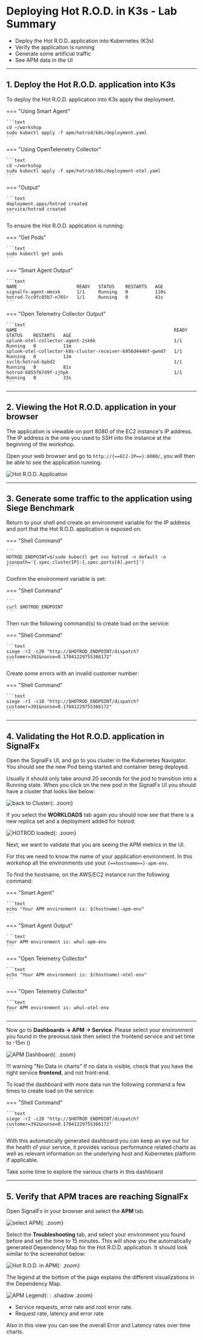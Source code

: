 # Deploying Hot R.O.D. in K3s - Lab Summary

* Deploy the Hot R.O.D. application into Kubernetes (K3s)
* Verify the application is running
* Generate some artificial traffic
* See APM data in the UI

---

## 1. Deploy the Hot R.O.D. application into K3s

To deploy the Hot R.O.D. application into K3s apply the deployment.
  
=== "Using Smart Agent"

    ```text
    cd ~/workshop
    sudo kubectl apply -f apm/hotrod/k8s/deployment.yaml 
    ```

=== "Using OpenTelemetry Collector"

    ```text
    cd ~/workshop
    sudo kubectl apply -f apm/hotrod/k8s/deployment-otel.yaml 
    ```

=== "Output"

    ```text
    deployment.apps/hotrod created
    service/hotrod created
    ```

To ensure the Hot R.O.D. application is running:

=== "Get Pods"

    ```text
    sudo kubectl get pods
    ```

=== "Smart Agent Output"

    ```text
    NAME                      READY   STATUS    RESTARTS   AGE
    signalfx-agent-mmzxk      1/1     Running   0          110s
    hotrod-7cc9fc85b7-n765r   1/1     Running   0          41s
    ```

=== "Open Telemetry Collector Output"

    ```text
    NAME                                                          READY   STATUS    RESTARTS   AGE
    splunk-otel-collector-agent-2sk6k                             1/1     Running   0          11m
    splunk-otel-collector-k8s-cluster-receiver-6956d4446f-gwnd7   1/1     Running   0          11m
    svclb-hotrod-6pbd2                                            1/1     Running   0          81s
    hotrod-6855f67d9f-zjhpk                                       1/1     Running   0          33s
    ```

---

## 2. Viewing the Hot R.O.D. application in your browser

The application is viewable on port 8080 of the EC2 instance's IP address. The IP address is the one you used to SSH into the instance at the beginning of the workshop.

Open your web browser and go to `http://{==EC2-IP==}:8080/`, you will then be able to see the application running.

![Hot R.O.D. Application](../images/apm/hotrod-app.png)

---

## 3. Generate some traffic to the application using Siege Benchmark

Return to your shell and create an environment variable for the IP address and port that the Hot R.O.D. application is exposed on:

=== "Shell Command"

    ```
    HOTROD_ENDPOINT=$(sudo kubectl get svc hotrod -n default -o jsonpath='{.spec.clusterIP}:{.spec.ports[0].port}')
    ```

Confirm the environment variable is set:

=== "Shell Command"

    ```
    curl $HOTROD_ENDPOINT
    ```

Then run the following command(s) to create load on the service:

=== "Shell Command"

    ```text
    siege -r2 -c20 "http://$HOTROD_ENDPOINT/dispatch?customer=392&nonse=0.17041229755366172"
    ```

Create some errors with an invalid customer number:

=== "Shell Command"

    ```text
    siege -r1 -c10 "http://$HOTROD_ENDPOINT/dispatch?customer=391&nonse=0.17041229755366172"
    ```

---

## 4. Validating the Hot R.O.D. application in SignalFx

Open the SignalFx UI, and go to you cluster in the Kubernetes Navigator. You should see the new Pod being started and container being deployed.

Usually it should only take around 20 seconds for the pod to transition into a Running state. When you click on the new pod in the SignalFx UI you should have a cluster that looks like below:

![back to Cluster](../images/apm/hotrod-k8-navigator.png){: .zoom}

If you select the **WORKLOADS** tab again you should now see that there is a new replica set and a deployment added for hotrod:

![HOTROD loaded](../images/apm/hotrod-workload.png){: .zoom}

Next, we want to validate that you are seeing the APM metrics in the UI.

For this we need to know the name of your application environment. In this workshop all the environments use your `{==hostname==}-apm-env`.

To find the hostname, on the AWS/EC2 instance run the following command:

=== "Smart Agent"

    ```text
    echo "Your APM environment is: $(hostname)-apm-env"
    ```

=== "Smart Agent Output"

    ```text
    Your APM environment is: whul-apm-env
    ```

=== "Open Telemetry Collector"

    ```text
    echo "Your APM environment is: $(hostname)-otel-env"
    ```

=== "Open Telemetry Collector"

    ```text
    Your APM environment is: whul-otel-env
    ```

---

Now go to **Dashboards → APM → Service**.  Please select your environment you found in the previous task then select the frontend service and set time to -15m ()

![APM Dashboard](../images/apm/hotrod-FE-Service-dashboard.png){: .zoom}

!!! warning  "No Data in charts"
    If no data is visible, check that you have the right service **frontend**, and not front-end.

To load the dashboard with more data run the following command a few times to create load on the service:

=== "Shell Command"

    ```text
    siege -r2 -c20 "http://$HOTROD_ENDPOINT/dispatch?customer=392&nonse=0.17041229755366172"
    ```

With this automatically generated dashboard you can keep an eye out for the health of your service, it provides various performance related charts as well as relevant information on the underlying host and Kubernetes platform if applicable.

Take some time to explore the various charts in this dashboard

---

## 5. Verify that APM traces are reaching SignalFx

Open SignalFx in your browser and select the **APM** tab.

![select APM](../images/apm/select-apm.png){: .zoom}

Select the **Troubleshooting** tab, and select your environment you found before and set the time to 15 minutes. This will show you the automatically generated Dependency Map for the Hot R.O.D. application.
It should look similar to the screenshot below:

![Hot R.O.D. in APM](../images/apm/hotrod-find-env.png){: .zoom}

The legend at the bottom of the page explains the different visualizations in the Dependency Map.

![APM Legend](../images/apm/apm-legend.png){: : .shadow .zoom}

* Service requests, error rate and root error rate.
* Request rate, latency and error rate

Also in this view you can see the overall Error and Latency rates over time charts.

